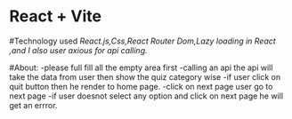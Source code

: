 # React + Vite

#Technology used
_React.js,Css,React Router Dom,Lazy loading in React ,and I also user axious for api calling._

#About:
-please full fill all the empty area first
-calling an api the api will take the data from user then show the quiz category wise 
-if user click on quit button then he render to home page.
-click on next page user go to next page 
-if user doesnot select any option and click on next page he will get an errror.

